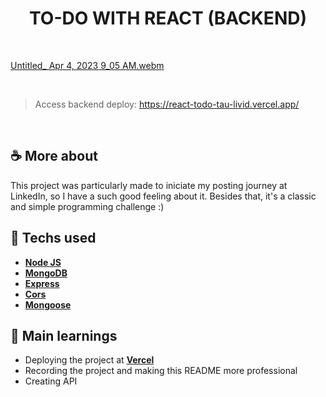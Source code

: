 <h1 align=center> TO-DO WITH REACT (BACKEND)</h1>

<br>

[Untitled_ Apr 4, 2023 9_05 AM.webm](https://user-images.githubusercontent.com/107323497/229786288-f15dca24-787b-41b7-9528-5c714a6b22ea.webm)

<br>

> Access backend deploy: <https://react-todo-tau-livid.vercel.app/> 

<br>

## ☕ More about 
This project was particularly made to iniciate my posting journey at LinkedIn, so I have a such good feeling about it. Besides that, it's a classic and simple programming challenge :) 

<!-- <br> -->

## 🚀 Techs used 
* **[ Node JS ](https://nodejs.org/en)**
* **[ MongoDB ](https://www.mongodb.com/)**
* **[ Express ](https://expressjs.com/)**
* **[ Cors ](https://www.npmjs.com/package/cors)**
* **[ Mongoose ](https://mongoosejs.com/)**

<!-- <br>  -->

## 📝 Main learnings
* Deploying the project at **[Vercel](https://vercel.com/home)** 
* Recording the project and making this README more professional 
* Creating API 

